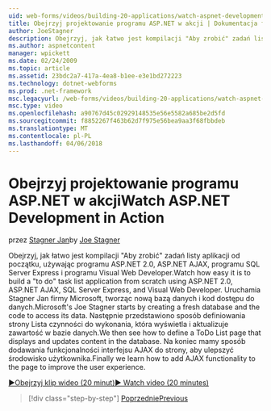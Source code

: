 ```yaml
---
uid: web-forms/videos/building-20-applications/watch-aspnet-development-in-action
title: Obejrzyj projektowanie programu ASP.NET w akcji | Dokumentacja firmy Microsoft
author: JoeStagner
description: Obejrzyj, jak łatwo jest kompilacji "Aby zrobić" zadań listy aplikacji od początku, używając programu ASP.NET 2.0, ASP.NET AJAX, programu SQL Server Express i programu Visual Web Developer. Mic...
ms.author: aspnetcontent
manager: wpickett
ms.date: 02/24/2009
ms.topic: article
ms.assetid: 23bdc2a7-417a-4ea8-b1ee-e3e1bd272223
ms.technology: dotnet-webforms
ms.prod: .net-framework
msc.legacyurl: /web-forms/videos/building-20-applications/watch-aspnet-development-in-action
msc.type: video
ms.openlocfilehash: a90767d45c02929148535e56e5582a685be2d5fd
ms.sourcegitcommit: f8852267f463b62d7f975e56bea9aa3f68fbbdeb
ms.translationtype: MT
ms.contentlocale: pl-PL
ms.lasthandoff: 04/06/2018
---
```

<a name="watch-aspnet-development-in-action"></a><span data-ttu-id="26e20-104">Obejrzyj projektowanie programu ASP.NET w akcji</span><span class="sxs-lookup"><span data-stu-id="26e20-104">Watch ASP.NET Development in Action</span></span>
====================
<span data-ttu-id="26e20-105">przez [Stagner Jan](https://github.com/JoeStagner)</span><span class="sxs-lookup"><span data-stu-id="26e20-105">by [Joe Stagner](https://github.com/JoeStagner)</span></span>

<span data-ttu-id="26e20-106">Obejrzyj, jak łatwo jest kompilacji "Aby zrobić" zadań listy aplikacji od początku, używając programu ASP.NET 2.0, ASP.NET AJAX, programu SQL Server Express i programu Visual Web Developer.</span><span class="sxs-lookup"><span data-stu-id="26e20-106">Watch how easy it is to build a "to do" task list application from scratch using ASP.NET 2.0, ASP.NET AJAX, SQL Server Express, and Visual Web Developer.</span></span> <span data-ttu-id="26e20-107">Uruchamia Stagner Jan firmy Microsoft, tworząc nową bazą danych i kod dostępu do danych.</span><span class="sxs-lookup"><span data-stu-id="26e20-107">Microsoft's Joe Stagner starts by creating a fresh database and the code to access its data.</span></span> <span data-ttu-id="26e20-108">Następnie przedstawiono sposób definiowania strony Lista czynności do wykonania, która wyświetla i aktualizuje zawartość w bazie danych.</span><span class="sxs-lookup"><span data-stu-id="26e20-108">We then see how to define a ToDo List page that displays and updates content in the database.</span></span> <span data-ttu-id="26e20-109">Na koniec mamy sposób dodawania funkcjonalności interfejsu AJAX do strony, aby ulepszyć środowisko użytkownika.</span><span class="sxs-lookup"><span data-stu-id="26e20-109">Finally we learn how to add AJAX functionality to the page to improve the user experience.</span></span>

[<span data-ttu-id="26e20-110">&#9654;Obejrzyj klip wideo (20 minut)</span><span class="sxs-lookup"><span data-stu-id="26e20-110">&#9654; Watch video (20 minutes)</span></span>](https://channel9.msdn.com/Blogs/ASP-NET-Site-Videos/watch-aspnet-development-in-action)

> [!div class="step-by-step"]
> [<span data-ttu-id="26e20-111">Poprzednie</span><span class="sxs-lookup"><span data-stu-id="26e20-111">Previous</span></span>](lesson-8-working-with-the-gridview-and-formview.md)
